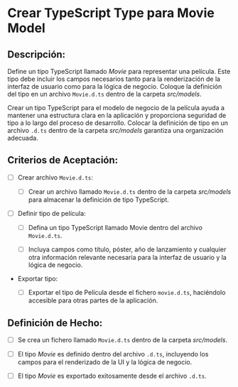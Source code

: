 # Crear TypeScript Type para Movie Model

## Descripción:

Define un tipo TypeScript llamado _Movie_ para representar una película. Este tipo debe incluir los campos necesarios tanto para la renderización de la interfaz de usuario como para la lógica de negocio. Coloque la definición del tipo en un archivo `Movie.d.ts` dentro de la carpeta _src/models_.

Crear un tipo TypeScript para el modelo de negocio de la película ayuda a mantener una estructura clara en la aplicación y proporciona seguridad de tipo a lo largo del proceso de desarrollo. Colocar la definición de tipo en un archivo `.d.ts` dentro de la carpeta _src/models_ garantiza una organización adecuada.

## Criterios de Aceptación:

- [ ] Crear archivo `Movie.d.ts`:

    - [ ] Crear un archivo llamado `Movie.d.ts` dentro de la carpeta _src/models_ para almacenar la definición de tipo TypeScript.

- [ ] Definir tipo de película:

    - [ ] Defina un tipo TypeScript llamado Movie dentro del archivo `Movie.d.ts`.

    - [ ] Incluya campos como título, póster, año de lanzamiento y cualquier otra información relevante necesaria para la interfaz de usuario y la lógica de negocio.

- Exportar tipo:

    - [ ] Exportar el tipo de Película desde el fichero `movie.d.ts`, haciéndolo accesible para otras partes de la aplicación.

## Definición de Hecho:

- [ ] Se crea un fichero llamado `Movie.d.ts` dentro de la carpeta _src/models_.

- [ ] El tipo _Movie_ es definido dentro del archivo `.d.ts`, incluyendo los campos para el renderizado de la UI y la lógica de negocio.

- [ ] El tipo _Movie_ es exportado exitosamente desde el archivo `.d.ts`.